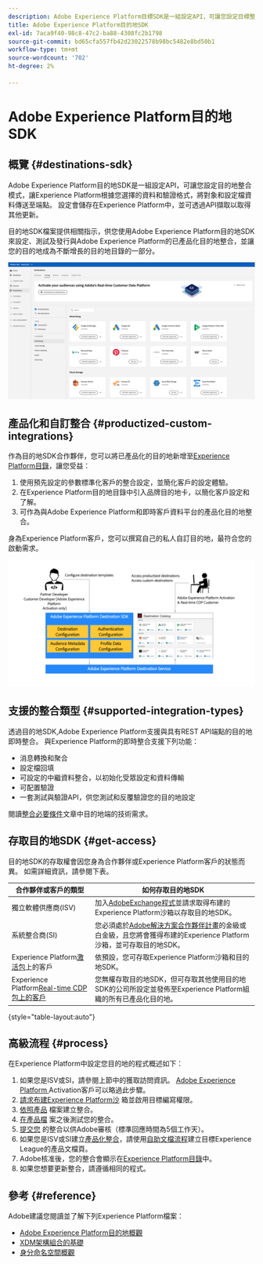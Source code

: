 ```yaml
---
description: Adobe Experience Platform目標SDK是一組設定API，可讓您設定目標整合模式，讓Experience Platform根據您選擇的資料和驗證格式，將對象和設定檔資料傳送至端點。 設定會儲存在Experience Platform中，並可透過API擷取以取得其他更新。
title: Adobe Experience Platform目的地SDK
exl-id: 7aca9f40-98c8-47c2-ba88-4308fc2b1798
source-git-commit: bd65cfa557fb42d23022578b98bc5482e8bd50b1
workflow-type: tm+mt
source-wordcount: '702'
ht-degree: 2%

---
```


# Adobe Experience Platform目的地SDK

## 概覽 {#destinations-sdk}

Adobe Experience Platform目的地SDK是一組設定API，可讓您設定目的地整合模式，讓Experience Platform根據您選擇的資料和驗證格式，將對象和設定檔資料傳送至端點。 設定會儲存在Experience Platform中，並可透過API擷取以取得其他更新。

目的地SDK檔案提供相關指示，供您使用Adobe Experience Platform目的地SDK來設定、測試及發行與Adobe Experience Platform的已產品化目的地整合，並讓您的目的地成為不斷增長的目的地目錄的一部分。

![目的地目錄概觀](./assets/destinations-catalog-overview.png)

## 產品化和自訂整合 {#productized-custom-integrations}

作為目的地SDK合作夥伴，您可以將已產品化的目的地新增至[Experience Platform目錄](/help/destinations/catalog/overview.md)，讓您受益：
1. 使用預先設定的參數標準化客戶的整合設定，並簡化客戶的設定體驗。
2. 在Experience Platform目的地目錄中引入品牌目的地卡，以簡化客戶設定和了解。
3. 可作為與Adobe Experience Platform和即時客戶資料平台的產品化目的地整合。

身為Experience Platform客戶，您可以撰寫自己的私人自訂目的地，最符合您的啟動需求。

![目的地SDK視覺化圖表](./assets/destination-sdk-visual.png)

<!--

## Types of destinations in Adobe Experience Platform {#types-of-destinations}

In Adobe Experience Platform, we distinguish between two destination types - *connections* and *extensions*. In the user interface, customers can choose between two types of connection destinations, Profile Export destinations and Segment Export destinations. For more details around the difference between the different destination types, read [Destination Types and Categories](https://experienceleague.adobe.com/docs/experience-platform/destinations/destination-types.html?lang=en).

![Destination types](./assets/types-of-destinations.png)

This documentation set provides you with all the necessary information to add your destination to Adobe Experience Platform, as a *connection*, either Profile Export or Segment Export. To set up an extension, visit the [Experience Platform Launch developer portal](https://developer.adobelaunch.com/extensions/).

-->

## 支援的整合類型 {#supported-integration-types}

透過目的地SDK,Adobe Experience Platform支援與具有REST API端點的目的地即時整合。 與Experience Platform的即時整合支援下列功能：
* 消息轉換和聚合
* 設定檔回填
* 可設定的中繼資料整合，以初始化受眾設定和資料傳輸
* 可配置驗證
* 一套測試與驗證API，供您測試和反覆驗證您的目的地設定

閱讀[整合必要條件](./integration-prerequisites.md)文章中目的地端的技術需求。


## 存取目的地SDK {#get-access}

目的地SDK的存取權會因您身為合作夥伴或Experience Platform客戶的狀態而異。 如需詳細資訊，請參閱下表。


| 合作夥伴或客戶的類型 | 如何存取目的地SDK |
---------|----------|
| 獨立軟體供應商(ISV) | 加入[AdobeExchange程式](https://partners.adobe.com/exchangeprogram/experiencecloud.html)並請求取得布建的Experience Platform沙箱以存取目的地SDK。 |
| 系統整合商(SI) | 您必須處於[Adobe解決方案合作夥伴計畫](https://solutionpartners.adobe.com/home.html)的金級或白金級，且您將會獲得布建的Experience Platform沙箱，並可存取目的地SDK。 |
| Experience Platform[激活包](https://helpx.adobe.com/legal/product-descriptions/adobe-experience-platform0.html)上的客戶 | 依預設，您可存取Experience Platform沙箱和目的地SDK。 |
| Experience Platform[Real-time CDP包上的客戶](https://helpx.adobe.com/legal/product-descriptions/real-time-customer-data-platform.html) | 您無權存取目的地SDK，但可存取其他使用目的地SDK的公司所設定並發佈至Experience Platform組織的所有已產品化目的地。 |

{style=&quot;table-layout:auto&quot;}

## 高級流程 {#process}

在Experience Platform中設定您目的地的程式概述如下：

1. 如果您是ISV或SI，請參閱上節中的獲取訪問資訊。 [Adobe Experience Platform ](https://helpx.adobe.com/legal/product-descriptions/adobe-experience-platform0.html) Activation客戶可以略過此步驟。
2. [請求布建Experience Platform沙](https://adobeexchangeec.zendesk.com/hc/en-us/articles/360037457812-Adobe-Experience-Platform-Sandbox-Accounts-Access-Adding-Users-and-Support) 箱並啟用目標編寫權限。
3. [依照產品](./configure-destination-instructions.md) 檔案建立整合。
4. [在產品檔](./test-destination.md) 案之後測試您的整合。
5. [提交您](./destination-publish-api.md) 的整合以供Adobe審核（標準回應時間為5個工作天）。
6. 如果您是ISV或SI建立[產品化整合](./overview.md#productized-custom-integrations)，請使用[自助文檔流程](./docs-framework/documentation-instructions.md)建立目標Experience League的產品文檔頁。
7. Adobe核准後，您的整合會顯示在[Experience Platform目錄](/help/destinations/catalog/overview.md)中。
8. 如果您想要更新整合，請遵循相同的程式。

## 參考 {#reference}

Adobe建議您閱讀並了解下列Experience Platform檔案：

* [Adobe Experience Platform目的地概觀](https://experienceleague.adobe.com/docs/experience-platform/destinations/home.html?lang=en)
* [XDM架構組合的基礎](https://experienceleague.adobe.com/docs/experience-platform/xdm/schema/composition.html?lang=en)
* [身分命名空間概觀](https://experienceleague.adobe.com/docs/experience-platform/identity/namespaces.html?lang=en)
